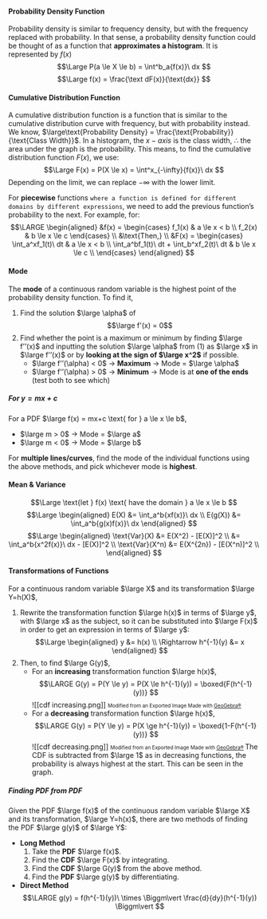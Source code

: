 #### Probability Density Function
Probability density is similar to frequency density, but with the frequency replaced with probability. In that sense, a probability density function could be thought of as a function that **approximates a histogram**. It is represented by $f(x)$
$$\Large
P(a \le X \le b) = \int^b_a{f(x)}\ dx
$$
$$\Large
f(x) = \frac{\text dF(x)}{\text{dx}}
$$
#### Cumulative Distribution Function
A cumulative distribution function is a function that is similar to the cumulative distribution curve with frequency, but with probability instead.
We know, $\large\text{Probability Density} = \frac{\text{Probability}}{\text{Class Width}}$. In a histogram, the $x-axis$ is the class width, $\therefore$ the area under the graph is the probability.
This means, to find the cumulative distribution function $F(x)$, we use:
$$\Large
F(x) = P(X \le x) = \int^x_{-\infty}{f(x)}\ dx
$$
Depending on the limit, we can replace $-\infty$ with the lower limit.

For **piecewise** functions `where a function is defined for different domains by different expressions`, we need to add the previous function’s probability to the next. For example, for:
$$\LARGE \begin{aligned}
&f(x) = \begin{cases}
f_1(x) & a \le x < b  \\
f_2(x) & b \le x \le c
\end{cases} \\ &\text{Then,} \\
&F(x) = \begin{cases}
\int_a^xf_1(t)\ dt & a \le x < b \\
\int_a^bf_1(t)\ dt + \int_b^xf_2(t)\ dt  & b \le x \le c \\
\end{cases}
\end{aligned}
$$
#### Mode
The **mode** of a continuous random variable is the highest point of the probability density function. To find it,
1. Find the solution $\large \alpha$ of
	$$\large f'(x) = 0$$
2. Find whether the point is a maximum or minimum by finding $\large f’’(x)$ and inputting the solution $\large \alpha$ from (1) as $\large x$ in $\large f’’(x)$ or by **looking at the sign of $\large x^2$** if possible.
	- $\large f’’(\alpha) < 0$ → **Maximum** → Mode = $\large \alpha$
	- $\large f’’(\alpha) > 0$ → **Minimum** → Mode is at **one of the ends** (test both to see which)
##### For $y=mx+c$
For a PDF $\large f(x) = mx+c \text{ for } a \le x \le b$,
- $\large m > 0$ → Mode = $\large a$
- $\large m < 0$ → Mode = $\large b$

For **multiple lines/curves**, find the mode of the individual functions using the above methods, and pick whichever mode is **highest**.
#### Mean & Variance
$$\Large
\text{let } f(x) \text{ have the domain } a \le x \le b
$$
$$\Large \begin{aligned}
E(X) &= \int_a^b{xf(x)}\ dx \\
E(g(X)) &= \int_a^b{g(x)f(x)}\ dx
\end{aligned}
$$
$$\Large \begin{aligned}
\text{Var}(X) &= E(X^2) - [E(X)]^2 \\
&= \int_a^b{x^2f(x)}\ dx - [E(X)]^2 \\
\text{Var}(X^n) &= E(X^{2n}) - [E(X^n)]^2 \\
\end{aligned}
$$
#### Transformations of Functions
For a continuous random variable $\large X$ and its transformation $\large Y=h(X)$,
1. Rewrite the transformation function $\large h(x)$ in terms of $\large y$, with $\large x$ as the subject, so it can be substituted into $\large F(x)$ in order to get an expression in terms of $\large y$:
	$$\Large \begin{aligned}
	y &= h(x) \\ \Rightarrow
	h^{-1}(y) &= x
	\end{aligned}
	$$
2. Then, to find $\large G(y)$,
	- For an **increasing** transformation function $\large h(x)$,
		$$\LARGE
		G(y) = P(Y \le y) = P(X \le h^{-1}(y)) = \boxed{F(h^{-1}(y))}
		$$
		![[cdf increasing.png]]
		 <font size="1px"> Modified from an Exported Image Made with [GeoGebra®](https://www.geogebra.org) </font>
	- For  a  **decreasing** transformation function $\large h(x)$,
		$$\LARGE
		G(y) = P(Y \le y) = P(X \ge h^{-1}(y)) = \boxed{1-F(h^{-1}(y))}
		$$
		![[cdf decreasing.png]]
		 <font size="1px"> Modified from an Exported Image Made with [GeoGebra®](https://www.geogebra.org) </font>
		The CDF is subtracted from $\large 1$ as in decreasing functions, the probability is always highest at the start. This can be seen in the graph.
##### Finding PDF from PDF
Given the PDF $\large f(x)$ of the continuous random variable $\large X$ and its transformation, $\large Y=h(x)$, there are two methods of finding the PDF $\large g(y)$ of $\large Y$:
- **Long Method**
	1. Take the **PDF** $\large f(x)$.
	2. Find the **CDF** $\large F(x)$ by integrating.
	3. Find the **CDF** $\large G(y)$ from the above method.
	4. Find the **PDF** $\large g(y)$ by differentiating.
- **Direct Method**
	$$\LARGE
	g(y) = f(h^{-1}(y))\ \times \Biggm\vert \frac{d}{dy}(h^{-1}(y)) \Biggm\vert
	$$

